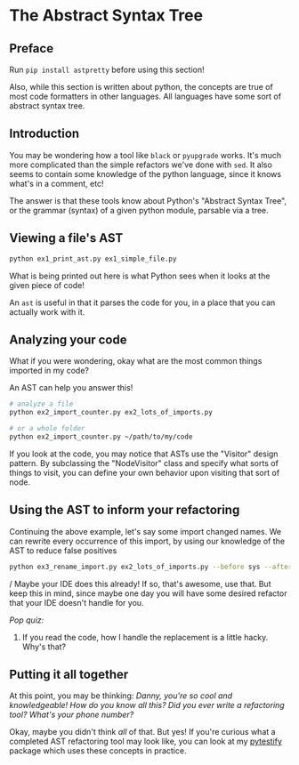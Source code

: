 # The Abstract Syntax Tree

## Preface

Run `pip install astpretty` before using this section!

Also, while this section is written about python, the concepts are true of most code formatters in other languages. All languages have some sort of abstract syntax tree.

## Introduction

You may be wondering how a tool like `black` or `pyupgrade` works. It's much more complicated than the simple refactors we've done with `sed`. It also seems to contain some knowledge of the python language, since it knows what's in a comment, etc!

The answer is that these tools know about Python's "Abstract Syntax Tree", or the grammar (syntax) of a given python module, parsable via a tree.

## Viewing a file's AST


```bash
python ex1_print_ast.py ex1_simple_file.py
```

What is being printed out here is what Python sees when it looks at the given piece of code!

An `ast` is useful in that it parses the code for you, in a place that you can actually work with it.

## Analyzing your code

What if you were wondering, okay what are the most common things imported in my code?

An AST can help you answer this!

```bash
# analyze a file
python ex2_import_counter.py ex2_lots_of_imports.py

# or a whole folder
python ex2_import_counter.py ~/path/to/my/code
```

If you look at the code, you may notice that ASTs use the "Visitor" design pattern.
By subclassing the "NodeVisitor" class and specify what sorts of things to visit,
you can define your own behavior upon visiting that sort of node.

## Using the AST to inform your refactoring

Continuing the above example, let's say some import changed names. We can
rewrite every occurrence of this import, by using our knowledge of the AST
to reduce false positives

```bash
python ex3_rename_import.py ex2_lots_of_imports.py --before sys --after banana
```

/ Maybe your IDE does this already! If so, that's awesome, use that. But keep
this in mind, since maybe one day you will have some desired refactor that your
IDE doesn't handle for you.

*Pop quiz:*

1. If you read the code, how I handle the replacement is a little hacky. Why's that?

## Putting it all together

At this point, you may be thinking:
_Danny, you're so cool and knowledgeable! How do you know all this? Did you ever write a refactoring tool? What's your phone number?_

Okay, maybe you didn't think _all_ of that. But yes! If you're curious
what a completed AST refactoring tool may look like, you can look at my
[pytestify](https://github.com/dannysepler/pytestify) package which uses these
concepts in practice.
